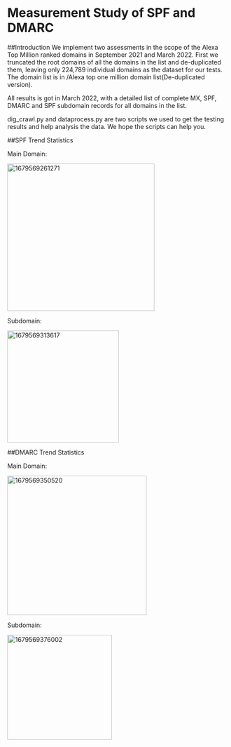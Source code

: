 # Measurement Study of SPF and DMARC

##Introduction
We implement two assessments in the scope of the Alexa Top Million ranked domains in September 2021 and March 2022. First we truncated the root domains of all the domains in the list and de-duplicated them, leaving only 224,789 individual domains as the dataset for our tests. The domain list is in /Alexa top one million domain list(De-duplicated version).

All results is got in March 2022, with a detailed list of complete MX, SPF, DMARC and SPF subdomain records for all domains in the list.

dig_crawl.py and dataprocess.py are two scripts we used to get the testing results and help analysis the data. We hope the scripts can help you.

##SPF Trend Statistics

Main Domain:

<img width="336" alt="1679569261271" src="https://user-images.githubusercontent.com/32115816/227183570-cba3a5c0-70bb-4c4f-b762-bcb0585c3621.png">

Subdomain:

<img width="255" alt="1679569313617" src="https://user-images.githubusercontent.com/32115816/227183778-1a16b713-fab9-42f8-8b7b-d31d22606a3e.png">

##DMARC Trend Statistics

Main Domain:

<img width="318" alt="1679569350520" src="https://user-images.githubusercontent.com/32115816/227183918-40ee362d-d46b-4d66-9b1a-7ca95cc7f2df.png">

Subdomain:

<img width="239" alt="1679569376002" src="https://user-images.githubusercontent.com/32115816/227184020-ab5dd1cf-adc6-4e28-b729-8a30ce61b56e.png">
